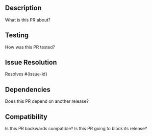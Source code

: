 ## Description
What is this PR about?

## Testing
How was this PR tested?

## Issue Resolution
Resolves #{issue-id}

## Dependencies
Does this PR depend on another release?

## Compatibility
Is this PR backwards compatible?
Is this PR going to block its release?
